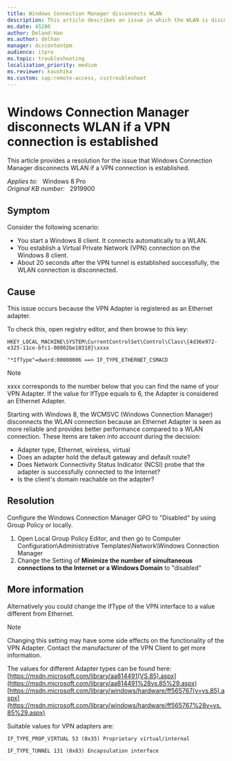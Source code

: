 ```yaml
---
title: Windows Connection Manager disconnects WLAN
description: This article describes an issue in which the WLAN is disconnected if a VPN connection is established.
ms.date: 45286
author: Deland-Han
ms.author: delhan
manager: dcscontentpm
audience: itpro
ms.topic: troubleshooting
localization_priority: medium
ms.reviewer: kaushika
ms.custom: sap:remote-access, csstroubleshoot
---
```

# Windows Connection Manager disconnects WLAN if a VPN connection is established

This article provides a resolution for the issue that Windows Connection Manager disconnects WLAN if a VPN connection is established.

_Applies to:_ &nbsp; Windows 8 Pro  
_Original KB number:_ &nbsp; 2919900

## Symptom

Consider the following scenario:  

- You start a Windows 8 client. It connects automatically to a WLAN.
- You establish a Virtual Private Network (VPN) connection on the Windows 8 client.
- About 20 seconds after the VPN tunnel is established successfully, the WLAN connection is disconnected.

## Cause

This issue occurs because the VPN Adapter is registered as an Ethernet adapter.

To check this, open registry editor, and then browse to this key:

`HKEY_LOCAL_MACHINE\SYSTEM\CurrentControlSet\Control\Class\{4d36e972-e325-11ce-bfc1-08002be10318}\xxxx`

`"*IfType"=dword:00000006 ==> IF_TYPE_ETHERNET_CSMACD`

> [!Note]  
> xxxx corresponds to the number below that you can find the name of your VPN Adapter. If the value for IfType equals to 6, the Adapter is considered an Ethernet Adapter.

Starting with Windows 8, the WCMSVC (Windows Connection Manager) disconnects the WLAN connection because an Ethernet Adapter is seen as more reliable and provides better performance compared to a WLAN connection. These items are taken into account during the decision:

- Adapter type, Ethernet, wireless, virtual
- Does an adapter hold the default gateway and default route?
- Does Network Connectivity Status Indicator (NCSI) probe that the adapter is successfully connected to the Internet?
- Is the client's domain reachable on the adapter?

## Resolution

Configure the Windows Connection Manager GPO to "Disabled" by using Group Policy or locally.

1. Open Local Group Policy Editor, and then go to Computer Configuration\Administrative Templates\Network\Windows Connection Manager
2. Change the Setting of **Minimize the number of simultaneous connections to the Internet or a Windows Domain** to "disabled"

## More information

Alternatively you could change the IfType of the VPN interface to a value different from Ethernet.  

> [!NOTE]
> Changing this setting may have some side effects on the functionality of the VPN Adapter. Contact the manufacturer of the VPN Client to get more information.

The values for different Adapter types can be found here:  
[https://msdn.microsoft.com/library/aa814491(VS.85).aspx](https://msdn.microsoft.com/library/aa814491%28vs.85%29.aspx)  
[https://msdn.microsoft.com/library/windows/hardware/ff565767(v=vs.85).aspx](https://msdn.microsoft.com/library/windows/hardware/ff565767%28v=vs.85%29.aspx)  

Suitable values for VPN adapters are:

`IF_TYPE_PROP_VIRTUAL 53 (0x35) Proprietary virtual/internal`

`IF_TYPE_TUNNEL 131 (0x83) Encapsulation interface`
